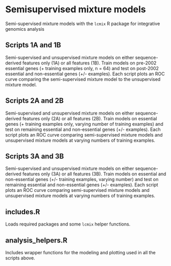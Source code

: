 # Semisupervised mixture models
Semi-supervised mixture models with the `lcmix` R package for integrative genomics analysis

## Scripts 1A and 1B
Semi-supervised and unsupervised mixture models on either sequence-derived features only (1A) or all features (1B). Train models on pre-2002 essential genes (+ training examples only, n = 64) and test on post-2002 essential and non-essential genes (+/- examples). Each script plots an ROC curve comparing the semi-supervised mixture model to the unsupervised mixture model.

## Scripts 2A and 2B
Semi-supervised and unsupervised mixture models on either sequence-derived features only (2A) or all features (2B). Train models on essential genes (+ training examples only, varying number of training examples) and test on remaining essential and non-essential genes (+/- examples). Each script plots an ROC curve comparing semi-supervised mixture models and unsupervised mixture models at varying numbers of training examples.

## Scripts 3A and 3B
Semi-supervised and unsupervised mixture models on either sequence-derived features only (3A) or all features (3B). Train models on essential and non-essential genes (+/- training examples, varying number) and test on remaining essential and non-essential genes (+/- examples). Each script plots an ROC curve comparing semi-supervised mixture models and unsupervised mixture models at varying numbers of training examples.

## includes.R
Loads required packages and some `lcmix` helper functions.

## analysis_helpers.R
Includes wrapper functions for the modeling and plotting used in all the scripts above.
